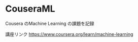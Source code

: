 # CouseraML

Cousera のMachine Learning の課題を記録

講座リンク
https://www.coursera.org/learn/machine-learning
